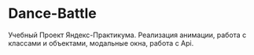 # Dance-Battle
Учебный Проект Яндекс-Практикума. Реализация анимации, работа с классами и объектами, модальные окна, работа с Api. 
